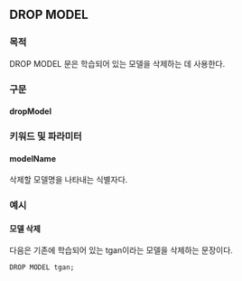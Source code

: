 ## DROP MODEL

### 목적

DROP MODEL 문은 학습되어 있는 모델을 삭제하는 데 사용한다.


### 구문

#### dropModel
<object type="image/svg+xml" data="./diagram/dropModel.rrd.svg" class="object"></object>


### 키워드 및 파라미터

#### modelName

삭제할 모델명을 나타내는 식별자다.


### 예시

#### 모델 삭제

다음은 기존에 학습되어 있는 tgan이라는 모델을 삭제하는 문장이다.
```console
DROP MODEL tgan;
```
